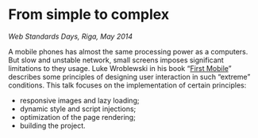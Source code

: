 # From simple to complex

*Web Standards Days, Riga, May 2014*

A mobile phones has almost the same processing power as a computers. But slow and unstable network, small screens imposes significant limitations to they usage. Luke Wroblewski in his book “[First Mobile](http://www.abookapart.com/products/mobile-first)” describes some principles of designing user interaction in such “extreme” conditions. This talk focuses on the implementation of certain principles:

* responsive images and lazy loading;
* dynamic style and script injections;
* optimization of the page rendering;
* building the project.
